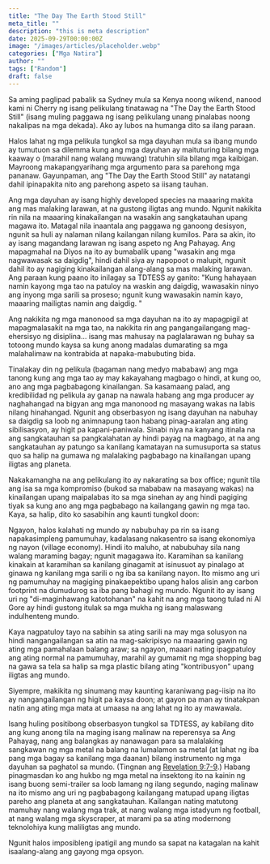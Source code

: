 ```yaml
---
title: "The Day The Earth Stood Still"
meta_title: ""
description: "this is meta description"
date: 2025-09-29T00:00:00Z
image: "/images/articles/placeholder.webp"
categories: ["Mga Natira"]
author: ""
tags: ["Random"]
draft: false
---
```


Sa aming paglipad pabalik sa Sydney mula sa Kenya noong wikend, nanood kami ni Cherry ng isang pelikulang tinatawag na "The Day the Earth Stood Still" (isang muling paggawa ng isang pelikulang unang pinalabas noong nakalipas na mga dekada). Ako ay lubos na humanga dito sa ilang paraan.  
  
Halos lahat ng mga pelikula tungkol sa mga dayuhan mula sa ibang mundo ay tumutuon sa dilemma kung ang mga dayuhan ay maituturing bilang mga kaaway o (marahil nang walang muwang) tratuhin sila bilang mga kaibigan. Mayroong makapangyarihang mga argumento para sa parehong mga pananaw. Gayunpaman, ang "The Day the Earth Stood Still" ay natatangi dahil ipinapakita nito ang parehong aspeto sa iisang tauhan.  
  
Ang mga dayuhan ay isang highly developed species na maaaring makita ang mas malaking larawan, at na gustong iligtas ang mundo. Ngunit nakikita rin nila na maaaring kinakailangan na wasakin ang sangkatauhan upang magawa ito. Matagal nila inaantala ang paggawa ng ganoong desisyon, ngunit sa huli ay nalaman nilang kailangan nilang kumilos. Para sa akin, ito ay isang magandang larawan ng isang aspeto ng Ang Pahayag. Ang mapagmahal na Diyos na ito ay bumabalik upang "wasakin ang mga nagwawasak sa daigdig", hindi dahil siya ay napopoot o malupit, ngunit dahil ito ay nagiging kinakailangan alang-alang sa mas malaking larawan. Ang paraan kung paano ito inilagay sa TDTESS ay ganito: "Kung hahayaan namin kayong mga tao na patuloy na waskin ang daigdig, wawasakin ninyo ang inyong mga sarili sa proseso; ngunit kung wawasakin namin kayo, maaaring mailigtas namin ang daigdig. "  
  
Ang nakikita ng mga manonood sa mga dayuhan na ito ay mapagpigil at mapagmalasakit na mga tao, na nakikita rin ang pangangailangang mag-ehersisyo ng disiplina... isang mas mahusay na paglalarawan ng buhay sa totoong mundo kaysa sa kung anong madalas dumarating sa mga malahalimaw na kontrabida at napaka-mabubuting bida.  
  
Tinalakay din ng pelikula (bagaman nang medyo mababaw) ang mga tanong kung ang mga tao ay may kakayahang magbago o hindi, at kung oo, ano ang mga pagbabagong kinailangan. Sa kasamaang palad, ang kredibilidad ng pelikula ay ganap na nawala habang ang mga producer ay naghahangad na bigyan ang mga manonood ng masayang wakas na labis nilang hinahangad. Ngunit ang obserbasyon ng isang dayuhan na nabuhay sa daigdig sa loob ng animnapung taon habang pinag-aaralan ang ating sibilisasyon, ay higit pa kapani-paniwala. Sinabi niya na kanyang itinala na ang sangkatauhan sa pangkalahatan ay hindi payag na magbago, at na ang sangkatauhan ay patungo sa kanilang kamatayan na sumusuporta sa status quo sa halip na gumawa ng malalaking pagbabago na kinailangan upang iligtas ang planeta.  
  
Nakakamangha na ang pelikulang ito ay nakarating sa box office; ngunit tila ang isa sa mga kompromiso (bukod sa mababaw na masayang wakas) na kinailangan upang maipalabas ito sa mga sinehan ay ang hindi pagiging tiyak sa kung ano ang mga pagbabago na kailangang gawin ng mga tao. Kaya, sa halip, dito ko sasabihin ang kaunti tungkol doon:  
  
Ngayon, halos kalahati ng mundo ay nabubuhay pa rin sa isang napakasimpleng pamumuhay, kadalasang nakasentro sa isang ekonomiya ng nayon (village economy). Hindi ito maluho, at nabubuhay sila nang walang maraming bagay; ngunit magagawa ito. Karamihan sa kanilang kinakain at karamihan sa kanilang ginagamit at isinusuot ay pinalago at ginawa ng kanilang mga sarili o ng iba sa kanilang nayon. Ito mismo ang uri ng pamumuhay na magiging pinakaepektibo upang halos alisin ang carbon footprint na dumudurog sa iba pang bahagi ng mundo. Ngunit ito ay isang uri ng "di-maginhawang katotohanan" na kahit na ang mga taong tulad ni Al Gore ay hindi gustong itulak sa mga mukha ng isang malaswang indulhenteng mundo.  
  
Kaya nagpatuloy tayo na sabihin sa ating sarili na may mga solusyon na hindi nangangailangan sa atin na mag-sakripisyo na maaaring gawin ng ating mga pamahalaan balang araw; sa ngayon, maaari nating ipagpatuloy ang ating normal na pamumuhay, marahil ay gumamit ng mga shopping bag na gawa sa tela sa halip sa mga plastic bilang ating "kontribusyon" upang iligtas ang mundo.  
  
Siyempre, makikita ng sinumang may kaunting karaniwang pag-iisip na ito ay nangangailangan ng higit pa kaysa doon; at gayon pa man ay tinatakpan natin ang ating mga mata at umaasa na ang lahat ng ito ay mawawala.  
  
Isang huling positibong obserbasyon tungkol sa TDTESS, ay kabilang dito ang kung anong tila na maging isang malinaw na reperensya sa Ang Pahayag, nang ang balangkas ay nanawagan para sa malalaking sangkawan ng mga metal na balang na lumalamon sa metal (at lahat ng iba pang mga bagay sa kanilang mga daanan) bilang instrumento ng mga dayuhan sa paghatol sa mundo. (Tingnan ang [Revelation 9:7-9](http://www.biblegateway.com/passage/index.php?search=Revelation+9%3A7-9;&version=50;&interface=print "Read Revelation 9:7-9").) Habang pinagmasdan ko ang hukbo ng mga metal na insektong ito na kainin ng isang buong semi-trailer sa loob lamang ng ilang segundo, naging malinaw na ito mismo ang uri ng pagbabagong kailangang matupad upang iligtas pareho ang planeta at ang sangkatauhan. Kailangan nating matutong mamuhay nang walang mga trak, at nang walang mga istadyum ng football, at nang walang mga skyscraper, at marami pa sa ating modernong teknolohiya kung maliligtas ang mundo.  
  
Ngunit halos imposibleng ipatigil ang mundo sa sapat na katagalan na kahit isaalang-alang ang gayong mga opsyon.
